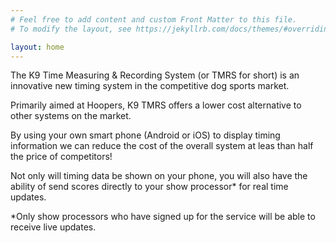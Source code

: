 ```yaml
---
# Feel free to add content and custom Front Matter to this file.
# To modify the layout, see https://jekyllrb.com/docs/themes/#overriding-theme-defaults

layout: home
---
```



The K9 Time Measuring & Recording System (or TMRS for short) is an innovative new timing system in the competitive dog sports market.

Primarily aimed at Hoopers, K9 TMRS offers a lower cost alternative to other systems on the market.

By using your own smart phone (Android or iOS) to display timing information we can reduce the cost of the overall system at leas than half the price of competitors!

Not only will timing data be shown on your phone, you will also have the ability of send scores directly to your show processor* for real time updates.

*Only show processors who have signed up for the service will be able to receive live updates.